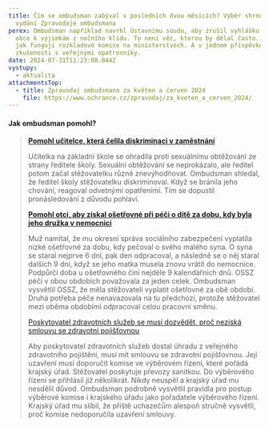 ```yaml
---
title: Čím se ombudsman zabýval v posledních dvou měsících? Výběr shrnul v novém
  vydání Zpravodaje ombudsmana
perex: Ombudsman například navrhl Ústavnímu soudu, aby zrušil vyhlášku jedné
  obce k výjimkám z nočního klidu. To není věc, kterou by dělal často. Zkoumal,
  jak fungují rozkladové komise na ministerstvech. A v jednom příspěvku shrnul
  zkušenosti s veřejnými opatrovníky.
date: 2024-07-31T11:23:08.044Z
vystupy:
  - aktualita
attachmentsTop:
  - title: Zpravodaj ombudsmana za květen a červen 2024
    file: https://www.ochrance.cz/zpravodaj/za_kveten_a_cerven_2024/
---
```

<h4>Jak ombudsman pomohl?</h4>

<blockquote>
<p><a href="https://www.ochrance.cz/zpravodaj/za_kveten_a_cerven_2024/#item-3-3"><strong>Pomohl učitelce, která čelila diskriminaci v zaměstnání</strong></a></p>

<p>Učitelka na základní škole se ohradila proti sexuálnímu obtěžování ze strany ředitele školy. Sexuální obtěžování se neprokázalo, ale ředitel potom začal stěžovatelku různě znevýhodňovat. Ombudsman shledal, že ředitel školy stěžovatelku diskriminoval. Když se bránila jeho chování, reagoval odvetnými opatřeními. Tím se dopustil pronásledování z důvodu pohlaví.</p>

<p><a href="https://www.ochrance.cz/zpravodaj/za_kveten_a_cerven_2024/#item-1-3"><strong>Pomohl otci, aby získal ošetřovné při péči o dítě za dobu, kdy byla jeho družka v&nbsp;nemocnici</strong></a></p>

<p>Muž namítal, že mu okresní správa sociálního zabezpečení vyplatila nízké ošetřovné za dobu, kdy pečoval o svého malého syna. O syna se staral nejprve 6 dní, pak den odpracoval, a následně se o něj staral dalších 9 dní, když se jeho matka musela znovu vrátit do nemocnice. Podpůrčí doba u ošetřovného činí nejdéle 9 kalendářních dnů. OSSZ péči v&nbsp;obou obdobích považovala za jeden celek. Ombudsman vysvětlil OSSZ, že měla stěžovateli vyplatit ošetřovné za obě období. Druhá potřeba péče nenavazovala na tu předchozí, protože stěžovatel mezi oběma obdobími odpracoval celou pracovní směnu.</p>

<p><a href="https://www.ochrance.cz/zpravodaj/za_kveten_a_cerven_2024/#item-1-0">Poskytovatel zdravotních služeb se musí dozvědět, proč nezíská smlouvu se zdravotní pojišťovnou</a></p>

<p>Aby poskytovatel zdravotních služeb dostal úhradu z&nbsp;veřejného zdravotního pojištění, musí mít smlouvu se zdravotní pojišťovnou. Její uzavření musí doporučit komise ve výběrovém řízení, které pořádá krajský úřad. Stěžovatel poskytuje převozy sanitkou. Do výběrového řízení se přihlásil již několikrát. Nikdy neuspěl a krajský úřad mu nesdělil důvod. Ombudsman podrobně vysvětlil pravidla pro postup výběrové komise i krajského úřadu jako pořadatele výběrového řízení. Krajský úřad mu slíbil, že příště uchazečům alespoň stručně vysvětlí, proč komise nedoporučila uzavření smlouvy.</p>
</blockquote>
